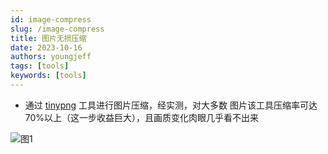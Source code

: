 ```yaml
---
id: image-compress
slug: /image-compress
title: 图片无损压缩
date: 2023-10-16
authors: youngjeff
tags: [tools]
keywords: [tools]
---
```


- 通过 [tinypng](https://tinypng.com/) 工具进行图片压缩，经实测，对大多数 图片该工具压缩率可达 70%以上（这一步收益巨大），且画质变化肉眼几乎看不出来

![图1](/img/docs/tools/1.png)
